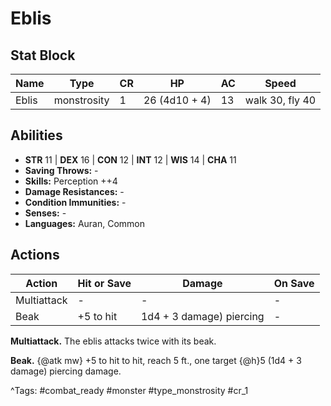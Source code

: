 # Eblis

## Stat Block

| Name | Type | CR | HP | AC | Speed |
|------|------|----|----|----|-------|
| Eblis | monstrosity | 1 | 26 (4d10 + 4) | 13 | walk 30, fly 40 |

## Abilities

- **STR** 11 | **DEX** 16 | **CON** 12 | **INT** 12 | **WIS** 14 | **CHA** 11
- **Saving Throws:** -  
- **Skills:** Perception ++4  
- **Damage Resistances:** -  
- **Condition Immunities:** -  
- **Senses:** -  
- **Languages:** Auran, Common


## Actions

| Action | Hit or Save | Damage | On Save |
|--------|--------------|--------|----------|
| Multiattack | - | - | - |
| Beak | +5 to hit | 1d4 + 3 damage) piercing | - |

**Multiattack.** The eblis attacks twice with its beak.

**Beak.** {@atk mw} +5 to hit to hit, reach 5 ft., one target {@h}5 (1d4 + 3 damage) piercing damage.


^Tags: #combat_ready #monster #type_monstrosity #cr_1